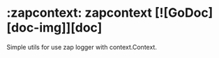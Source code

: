 # :zapcontext: zapcontext [![GoDoc][doc-img]][doc]

Simple utils for use zap logger with context.Context.


